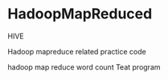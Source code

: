 
# HadoopMapReduced
HIVE



Hadoop mapreduce related practice code

hadoop map reduce word count 
Teat program
